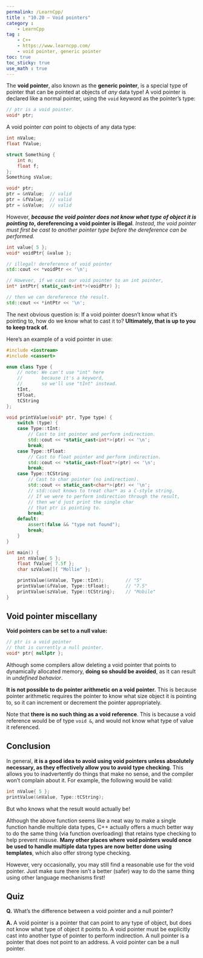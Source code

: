 ```yaml
---
permalink: /LearnCpp/
title : "10.20 — Void pointers"
category :
    - LearnCpp
tag : 
    - C++
    - https://www.learncpp.com/
    - void pointer, generic pointer
toc: true  
toc_sticky: true 
use_math : true
---
```


The **void pointer**, also known as the **generic pointer**, is a special type of pointer that can be pointed at objects of *any* data type! A void pointer is declared like a normal pointer, using the `void` keyword as the pointer’s type:

```c++
// ptr is a void pointer.
void* ptr; 
```

A void pointer *can* point to objects of any data type:

```c++
int nValue;
float fValue;

struct Something {
    int n;
    float f;
};
Something sValue;

void* ptr;
ptr = &nValue;  // valid
ptr = &fValue;  // valid
ptr = &sValue;  // valid
```

However, ***because the void pointer does not know what type of object it is pointing to*, dereferencing a void pointer is illegal**. *Instead, the void pointer must first be cast to another pointer type before the dereference *can* be performed.*

```c++
int value{ 5 };
void* voidPtr{ &value };

// illegal! dereference of void pointer
std::cout << *voidPtr << '\n';

// However, if we cast our void pointer to an int pointer,
int* intPtr{ static_cast<int*>(voidPtr) };

// then we can dereference the result.
std::cout << *intPtr << '\n';
```

The next obvious question is: If a void pointer doesn’t know what it’s pointing to, how do we know what to cast it to? **Ultimately, that is up to you to keep track of.**

Here’s an example of a void pointer in use:

```c++
#include <iostream>
#include <cassert>

enum class Type {
    // note: We can't use "int" here
    //       because it's a keyword,
    //       so we'll use "tInt" instead.
    tInt,
    tFloat,
    tCString
};

void printValue(void* ptr, Type type) {
    switch (type) {
    case Type::tInt:
        // Cast to int pointer and perform indirection.
        std::cout << *static_cast<int*>(ptr) << '\n';
        break;
    case Type::tFloat:
        // Cast to float pointer and perform indirection.
        std::cout << *static_cast<float*>(ptr) << '\n';
        break;
    case Type::tCString:
        // Cast to char pointer (no indirection).
        std::cout << static_cast<char*>(ptr) << '\n';
        // std::cout knows to treat char* as a C-style string.
        // If we were to perform indirection through the result,
        // then we'd just print the single char
        // that ptr is pointing to.
        break;
    default:
        assert(false && "type not found");
        break;
    }
}

int main() {
    int nValue{ 5 };
    float fValue{ 7.5f };
    char szValue[]{ "Mollie" };

    printValue(&nValue, Type::tInt);        // "5"
    printValue(&fValue, Type::tFloat);      // "7.5"
    printValue(szValue, Type::tCString);    // "Mobile"
}
```

## Void pointer miscellany

**Void pointers can be set to a null value:**

```c++
// ptr is a void pointer
// that is currently a null pointer.
void* ptr{ nullptr }; 
```

Although some compilers allow deleting a void pointer that points to dynamically allocated memory, **doing so should be avoided**, as it can result in *undefined behavior*.

**It is not possible to do pointer arithmetic on a void pointer.** This is because pointer arithmetic requires the pointer to know what size object it is pointing to, so it can increment or decrement the pointer appropriately.

Note that **there is no such thing as a void reference**. This is because a void reference would be of type `void &`, and would not know what type of value it referenced.


## Conclusion

In general, **it is a good idea to avoid using void pointers unless absolutely necessary, as they effectively allow you to avoid type checking**. This allows you to inadvertently do things that make no sense, and the compiler won’t complain about it. For example, the following would be valid:

```c++
int nValue{ 5 };
printValue(&nValue, Type::tCString);
```

But who knows what the result would actually be!

Although the above function seems like a neat way to make a single function handle multiple data types, C++ actually offers a much better way to do the same thing (via function overloading) that retains type checking to help prevent misuse. **Many other places where void pointers would once be used to handle multiple data types are now better done using templates**, which also offer strong type checking.

However, very occasionally, you may still find a reasonable use for the void pointer. Just make sure there isn’t a better (safer) way to do the same thing using other language mechanisms first!


## Quiz

**Q.** What’s the difference between a void pointer and a null pointer?

**A.** A void pointer is a pointer that can point to any type of object, but does not know what type of object it points to. A void pointer must be explicitly cast into another type of pointer to perform indirection. A null pointer is a pointer that does not point to an address. A void pointer can be a null pointer.
